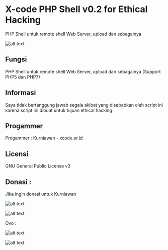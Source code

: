 # X-code PHP Shell v0.2 for Ethical Hacking
PHP Shell untuk remote shell Web Server, upload dan sebagainya

![alt text](http://xcode.or.id/04_small-logo.png)

Fungsi
------
PHP Shell untuk remote shell Web Server, upload dan sebagainya (Support PHP5 dan PHP7)


Informasi
---------
Saya tidak bertanggung jawab segala akibat yang disebabkan oleh script ini karena script ini dibuat untuk tujuan ethical hacking

Progammer
------- 

Progammer : Kurniawan - xcode.or.id


Licensi
------- 

GNU General Public License v3


Donasi :
--------

Jika ingin donasi untuk Kurniawan 

![alt text](http://xcodeserver.my.id/gofood.png)

![alt text](http://xcodeserver.my.id/gopay.png)

Ovo :

![alt text](http://xcodeserver.my.id/ovo3.png)

![alt text](http://xcodeserver.my.id/ovo2.png)
